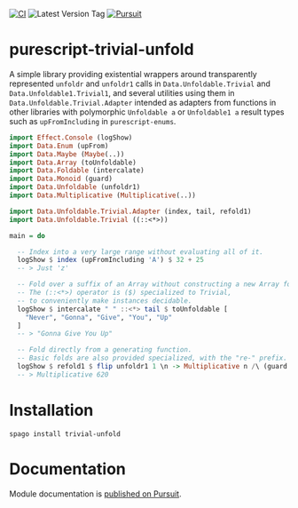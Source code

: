 [![CI](https://github.com/UnrelatedString/purescript-trivial-unfold/actions/workflows/ci.yml/badge.svg?branch=main)](https://github.com/UnrelatedString/purescript-trivial-unfold/actions/workflows/ci.yml)
![Latest Version Tag](https://img.shields.io/github/v/tag/UnrelatedString/purescript-trivial-unfold)
[![Pursuit](https://pursuit.purescript.org/packages/purescript-trivial-unfold/badge)](https://pursuit.purescript.org/packages/purescript-trivial-unfold)

# purescript-trivial-unfold

A simple library providing existential wrappers around transparently represented `unfoldr` and `unfoldr1` calls in `Data.Unfoldable.Trivial` and `Data.Unfoldable1.Trivial1`, and several utilities using them in `Data.Unfoldable.Trivial.Adapter` intended as adapters from functions in other libraries with polymorphic `Unfoldable a` or `Unfoldable1 a` result types such as `upFromIncluding` in `purescript-enums`.

```purescript
import Effect.Console (logShow)
import Data.Enum (upFrom)
import Data.Maybe (Maybe(..))
import Data.Array (toUnfoldable)
import Data.Foldable (intercalate)
import Data.Monoid (guard)
import Data.Unfoldable (unfoldr1)
import Data.Multiplicative (Multiplicative(..))

import Data.Unfoldable.Trivial.Adapter (index, tail, refold1)
import Data.Unfoldable.Trivial ((::<*>))

main = do

  -- Index into a very large range without evaluating all of it.
  logShow $ index (upFromIncluding 'A') $ 32 + 25
  -- > Just 'z'

  -- Fold over a suffix of an Array without constructing a new Array for the suffix.
  -- The (::<*>) operator is ($) specialized to Trivial,
  -- to conveniently make instances decidable.
  logShow $ intercalate " " ::<*> tail $ toUnfoldable [
    "Never", "Gonna", "Give", "You", "Up"
  ]
  -- > "Gonna Give You Up"

  -- Fold directly from a generating function.
  -- Basic folds are also provided specialized, with the "re-" prefix.
  logShow $ refold1 $ flip unfoldr1 1 \n -> Multiplicative n /\ (guard (n < 6) $> n + 1)
  -- > Multiplicative 620
```

# Installation

    spago install trivial-unfold

# Documentation

Module documentation is [published on Pursuit](http://pursuit.purescript.org/packages/purescript-trivial-unfold).
